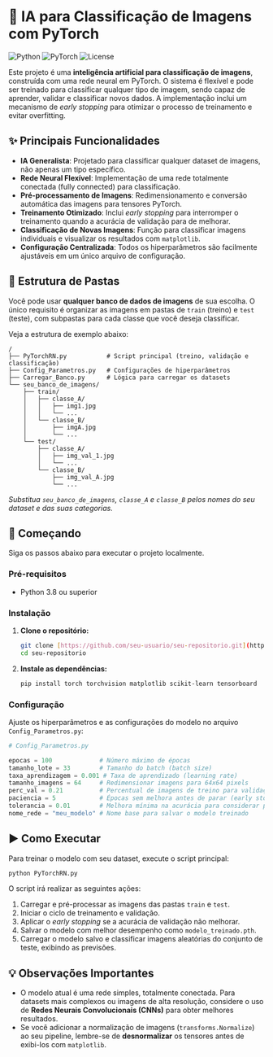 # 🤖 IA para Classificação de Imagens com PyTorch

![Python](https://img.shields.io/badge/Python-3.8+-blue?style=for-the-badge&logo=python)
![PyTorch](https://img.shields.io/badge/PyTorch-2.0+-ee4c2c?style=for-the-badge&logo=pytorch)
![License](https://img.shields.io/badge/License-MIT-yellow?style=for-the-badge)

Este projeto é uma **inteligência artificial para classificação de imagens**, construída com uma rede neural em PyTorch. O sistema é flexível e pode ser treinado para classificar qualquer tipo de imagem, sendo capaz de aprender, validar e classificar novos dados. A implementação inclui um mecanismo de *early stopping* para otimizar o processo de treinamento e evitar overfitting.

## ✨ Principais Funcionalidades

- **IA Generalista**: Projetado para classificar qualquer dataset de imagens, não apenas um tipo específico.
- **Rede Neural Flexível**: Implementação de uma rede totalmente conectada (fully connected) para classificação.
- **Pré-processamento de Imagens**: Redimensionamento e conversão automática das imagens para tensores PyTorch.
- **Treinamento Otimizado**: Inclui *early stopping* para interromper o treinamento quando a acurácia de validação para de melhorar.
- **Classificação de Novas Imagens**: Função para classificar imagens individuais e visualizar os resultados com `matplotlib`.
- **Configuração Centralizada**: Todos os hiperparâmetros são facilmente ajustáveis em um único arquivo de configuração.

## 📂 Estrutura de Pastas

Você pode usar **qualquer banco de dados de imagens** de sua escolha. O único requisito é organizar as imagens em pastas de `train` (treino) e `test` (teste), com subpastas para cada classe que você deseja classificar.

Veja a estrutura de exemplo abaixo:

```
/
├── PyTorchRN.py           # Script principal (treino, validação e classificação)
├── Config_Parametros.py   # Configurações de hiperparâmetros
├── Carregar_Banco.py      # Lógica para carregar os datasets
└── seu_banco_de_imagens/
    ├── train/
    │   ├── classe_A/
    │   │   ├── img1.jpg
    │   │   └── ...
    │   └── classe_B/
    │       ├── imgA.jpg
    │       └── ...
    └── test/
        ├── classe_A/
        │   ├── img_val_1.jpg
        │   └── ...
        └── classe_B/
            ├── img_val_A.jpg
            └── ...
```
*Substitua `seu_banco_de_imagens`, `classe_A` e `classe_B` pelos nomes do seu dataset e das suas categorias.*

## 🚀 Começando

Siga os passos abaixo para executar o projeto localmente.

### Pré-requisitos

- Python 3.8 ou superior

### Instalação

1.  **Clone o repositório:**
    ```bash
    git clone [https://github.com/seu-usuario/seu-repositorio.git](https://github.com/seu-usuario/seu-repositorio.git)
    cd seu-repositorio
    ```

2.  **Instale as dependências:**
    ```bash
    pip install torch torchvision matplotlib scikit-learn tensorboard
    ```

### Configuração

Ajuste os hiperparâmetros e as configurações do modelo no arquivo `Config_Parametros.py`:

```python
# Config_Parametros.py

epocas = 100             # Número máximo de épocas
tamanho_lote = 33        # Tamanho do batch (batch size)
taxa_aprendizagem = 0.001 # Taxa de aprendizado (learning rate)
tamanho_imagens = 64     # Redimensionar imagens para 64x64 pixels
perc_val = 0.21          # Percentual de imagens de treino para validação interna
paciencia = 5            # Épocas sem melhora antes de parar (early stopping)
tolerancia = 0.01        # Melhora mínima na acurácia para considerar progresso
nome_rede = "meu_modelo" # Nome base para salvar o modelo treinado
```

## ▶️ Como Executar

Para treinar o modelo com seu dataset, execute o script principal:

```bash
python PyTorchRN.py
```

O script irá realizar as seguintes ações:
1.  Carregar e pré-processar as imagens das pastas `train` e `test`.
2.  Iniciar o ciclo de treinamento e validação.
3.  Aplicar o *early stopping* se a acurácia de validação não melhorar.
4.  Salvar o modelo com melhor desempenho como `modelo_treinado.pth`.
5.  Carregar o modelo salvo e classificar imagens aleatórias do conjunto de teste, exibindo as previsões.

## 💡 Observações Importantes

-   O modelo atual é uma rede simples, totalmente conectada. Para datasets mais complexos ou imagens de alta resolução, considere o uso de **Redes Neurais Convolucionais (CNNs)** para obter melhores resultados.
-   Se você adicionar a normalização de imagens (`transforms.Normalize`) ao seu pipeline, lembre-se de **desnormalizar** os tensores antes de exibi-los com `matplotlib`.
